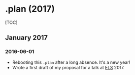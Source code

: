.plan (2017)
============

[TOC]

[ELS]: http://www.european-lisp-symposium.org/editions/2017/

## January 2017

### 2016-06-01

* Rebooting this `.plan` after a long absence.  It's a new year!
* Wrote a first draft of my proposal for a talk at [ELS][] 2017.

